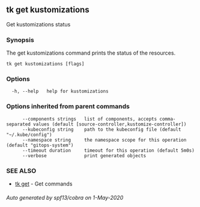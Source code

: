 ## tk get kustomizations

Get kustomizations status

### Synopsis


The get kustomizations command prints the status of the resources.

```
tk get kustomizations [flags]
```

### Options

```
  -h, --help   help for kustomizations
```

### Options inherited from parent commands

```
      --components strings   list of components, accepts comma-separated values (default [source-controller,kustomize-controller])
      --kubeconfig string    path to the kubeconfig file (default "~/.kube/config")
      --namespace string     the namespace scope for this operation (default "gitops-system")
      --timeout duration     timeout for this operation (default 5m0s)
      --verbose              print generated objects
```

### SEE ALSO

* [tk get](tk_get.md)	 - Get commands

###### Auto generated by spf13/cobra on 1-May-2020
